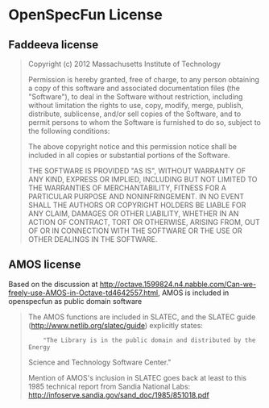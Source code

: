 # OpenSpecFun License

## Faddeeva license

>   Copyright (c) 2012 Massachusetts Institute of Technology
>  
>   Permission is hereby granted, free of charge, to any person obtaining
>   a copy of this software and associated documentation files (the
>   "Software"), to deal in the Software without restriction, including
>   without limitation the rights to use, copy, modify, merge, publish,
>   distribute, sublicense, and/or sell copies of the Software, and to
>   permit persons to whom the Software is furnished to do so, subject to
>   the following conditions:
>  
>   The above copyright notice and this permission notice shall be
>   included in all copies or substantial portions of the Software.
>  
>   THE SOFTWARE IS PROVIDED "AS IS", WITHOUT WARRANTY OF ANY KIND,
>   EXPRESS OR IMPLIED, INCLUDING BUT NOT LIMITED TO THE WARRANTIES OF
>   MERCHANTABILITY, FITNESS FOR A PARTICULAR PURPOSE AND
>   NONINFRINGEMENT. IN NO EVENT SHALL THE AUTHORS OR COPYRIGHT HOLDERS BE
>   LIABLE FOR ANY CLAIM, DAMAGES OR OTHER LIABILITY, WHETHER IN AN ACTION
>   OF CONTRACT, TORT OR OTHERWISE, ARISING FROM, OUT OF OR IN CONNECTION
>   WITH THE SOFTWARE OR THE USE OR OTHER DEALINGS IN THE SOFTWARE. 

## AMOS license

Based on the discussion at http://octave.1599824.n4.nabble.com/Can-we-freely-use-AMOS-in-Octave-td4642557.html, AMOS is included in openspecfun as public domain software

> The AMOS functions are included in SLATEC, and the SLATEC guide 
> (http://www.netlib.org/slatec/guide) explicitly states: 
>
>         "The Library is in the public domain and distributed by the Energy 
> Science and Technology Software Center." 
>
> Mention of AMOS's inclusion in SLATEC goes back at least to this 1985 
> technical report from Sandia National Labs: 
>      http://infoserve.sandia.gov/sand_doc/1985/851018.pdf
